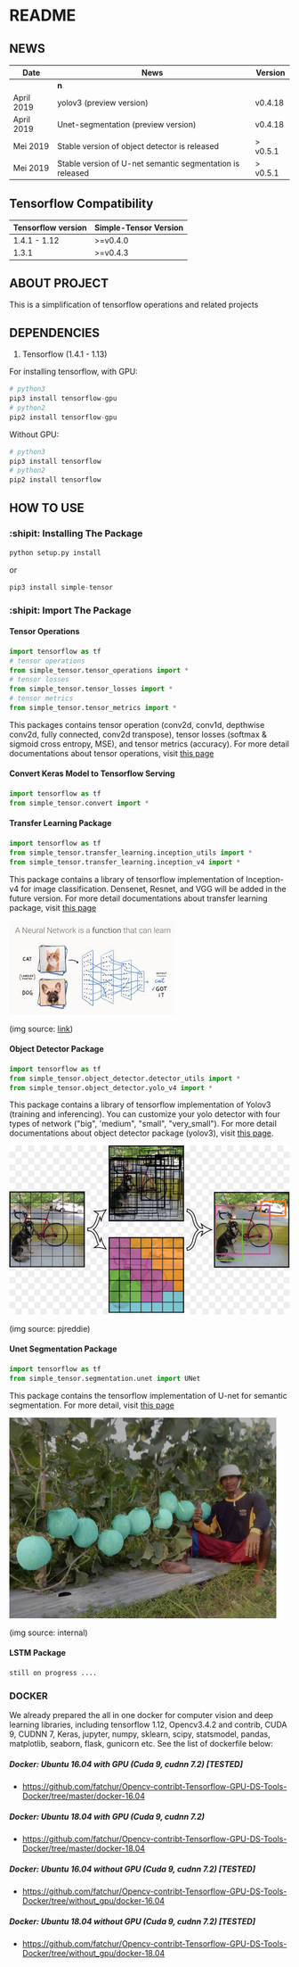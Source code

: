 # README #

## NEWS
| Date       |                                                         News                                                                     |     Version       |
| ---------- | -------------------------------------------------------------------------------------------------------------------------------- | ----------------- |       
|              | **n**                                                                               |                   |
|April 2019    | yolov3 (preview version) |      v0.4.18       |
|April 2019    | Unet-segmentation (preview version) |      v0.4.18      |
|Mei 2019    | Stable version of object detector is released                                                                                    | > v0.5.1          |
|Mei 2019    | Stable version of U-net semantic segmentation is released                                                                        | > v0.5.1          |   



## Tensorflow Compatibility
| Tensorflow version      |        Simple-Tensor Version      |   
| ----------------------- | --------------------------------- | 
| 1.4.1 - 1.12            |      >=v0.4.0                     |
| 1.3.1                   |      >=v0.4.3                     |



## ABOUT PROJECT
This is a simplification of tensorflow operations and related projects

## DEPENDENCIES
1. Tensorflow (1.4.1 - 1.13)

For installing tensorflow, with GPU:
```python
# python3 
pip3 install tensorflow-gpu
# python2
pip2 install tensorflow-gpu
```
Without GPU:
```python
# python3 
pip3 install tensorflow
# python2
pip2 install tensorflow
```

## HOW TO USE
### :shipit: Installing The Package
```python
python setup.py install
```
or

```python
pip3 install simple-tensor
```

### :shipit: Import The Package
#### Tensor Operations
```python
import tensorflow as tf
# tensor operations
from simple_tensor.tensor_operations import *
# tensor losses
from simple_tensor.tensor_losses import *
# tensor metrics
from simple_tensor.tensor_metrics import *
```
This packages contains tensor operation (conv2d, conv1d, depthwise conv2d, fully connected, conv2d transpose), tensor losses (softmax & sigmoid cross entropy, MSE), and tensor metrics (accuracy). For more detail documentations about tensor operations, visit [this page](https://github.com/fatchur/Simple-Tensor/tree/master/simple_tensor)

#### Convert Keras Model to Tensorflow Serving
```python
import tensorflow as tf
from simple_tensor.convert import *
```

#### Transfer Learning Package
```python
import tensorflow as tf
from simple_tensor.transfer_learning.inception_utils import *
from simple_tensor.transfer_learning.inception_v4 import *
```
This package contains a library of tensorflow implementation of Inception-v4 for image classification. Densenet, Resnet, and VGG will be added in the future version. For more detail documentations about transfer learning package, visit [this page](https://github.com/fatchur/Simple-Tensor/tree/master/simple_tensor/transfer_learning) 

![alt text](assets/img_classification.jpeg)

(img source: [link](https://medium.com/ai-saturdays/aisaturdaylagos-the-torch-panther-cdec328c125b))


#### Object Detector Package
```python
import tensorflow as tf
from simple_tensor.object_detector.detector_utils import *
from simple_tensor.object_detector.yolo_v4 import *
```
This package contains a library of tensorflow implementation of Yolov3 (training and inferencing). You can customize your yolo detector with four types of network ("big", 'medium", "small", "very_small"). For more detail documentations about object detector package (yolov3), visit [this page](https://github.com/fatchur/Simple-Tensor/tree/master/simple_tensor/transfer_learning).

![alt text](assets/obj_detector.jpg)

(img source: pjreddie)

#### Unet Segmentation Package
```python
import tensorflow as tf
from simple_tensor.segmentation.unet import UNet
```
This package contains the tensorflow implementation of U-net for semantic segmentation. For more detail, visit [this page]()

![alt text](assets/semantic_segmentation.jpg)

(img source: internal)


#### LSTM Package
```python
still on progress ....
```


### DOCKER
We already prepared the all in one docker for computer vision and deep learning libraries, including tensorflow 1.12, Opencv3.4.2 and contrib, CUDA 9, CUDNN 7, Keras, jupyter, numpy, sklearn, scipy, statsmodel, pandas, matplotlib, seaborn, flask, gunicorn etc. See the list of dockerfile below:

##### Docker: Ubuntu 16.04 with GPU (Cuda 9, cudnn 7.2) [TESTED]
* https://github.com/fatchur/Opencv-contribt-Tensorflow-GPU-DS-Tools-Docker/tree/master/docker-16.04
##### Docker: Ubuntu 18.04 with GPU (Cuda 9, cudnn 7.2)
* https://github.com/fatchur/Opencv-contribt-Tensorflow-GPU-DS-Tools-Docker/tree/master/docker-18.04
##### Docker: Ubuntu 16.04 without GPU (Cuda 9, cudnn 7.2) [TESTED]
* https://github.com/fatchur/Opencv-contribt-Tensorflow-GPU-DS-Tools-Docker/tree/without_gpu/docker-16.04
##### Docker: Ubuntu 18.04 without GPU (Cuda 9, cudnn 7.2) [TESTED]
* https://github.com/fatchur/Opencv-contribt-Tensorflow-GPU-DS-Tools-Docker/tree/without_gpu/docker-18.04





